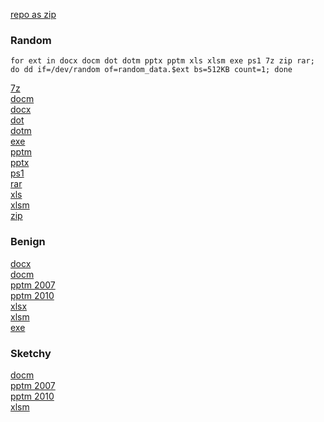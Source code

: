 
[repo as zip](https://github.com/coldy28/Random-Data-Set/archive/refs/heads/master.zip)

### Random

`for ext in docx docm dot dotm pptx pptm xls xlsm exe ps1 7z zip rar; do dd if=/dev/random of=random_data.$ext bs=512KB count=1; done`

[7z](https://github.com/coldy28/Random-Data-Set/raw/master/Random/random_data.7z)\
[docm](https://github.com/coldy28/Random-Data-Set/raw/master/Random/random_data.docm)\
[docx](https://github.com/coldy28/Random-Data-Set/raw/master/Random/random_data.docx)\
[dot](https://github.com/coldy28/Random-Data-Set/raw/master/Random/random_data.dot)\
[dotm](https://github.com/coldy28/Random-Data-Set/raw/master/Random/random_data.dotm)\
[exe](https://github.com/coldy28/Random-Data-Set/raw/master/Random/random_data.exe)\
[pptm](https://github.com/coldy28/Random-Data-Set/raw/master/Random/random_data.pptm)\
[pptx](https://github.com/coldy28/Random-Data-Set/raw/master/Random/random_data.pptx)\
[ps1](https://github.com/coldy28/Random-Data-Set/raw/master/Random/random_data.ps1)\
[rar](https://github.com/coldy28/Random-Data-Set/raw/master/Random/random_data.rar)\
[xls](https://github.com/coldy28/Random-Data-Set/raw/master/Random/random_data.xls)\
[xlsm](https://github.com/coldy28/Random-Data-Set/raw/master/Random/random_data.xlsm)\
[zip](https://github.com/coldy28/Random-Data-Set/raw/master/Random/random_data.zip)

### Benign

[docx](https://github.com/coldy28/Random-Data-Set/raw/master/Benign/Doc1.docx)\
[docm](https://github.com/coldy28/Random-Data-Set/raw/master/Benign/Doc1.docm)\
[pptm 2007](https://github.com/coldy28/Random-Data-Set/raw/master/Benign/PowerPoint2007-1.pptm)\
[pptm 2010](https://github.com/coldy28/Random-Data-Set/raw/master/Benign/PowerPoint2010-1.pptm)\
[xlsx](https://github.com/coldy28/Random-Data-Set/raw/master/Benign/Xls1.xlsx)\
[xlsm](https://github.com/coldy28/Random-Data-Set/raw/master/Benign/Xls1.xlsm)\
[exe](https://github.com/coldy28/Random-Data-Set/raw/master/Benign/sample.exe)

### Sketchy

[docm](https://github.com/coldy28/Random-Data-Set/raw/master/Sketchy/Doc2.docm)\
[pptm 2007](https://github.com/coldy28/Random-Data-Set/raw/master/Sketchy/PowerPoint2007-2.pptm)\
[pptm 2010](https://github.com/coldy28/Random-Data-Set/raw/master/Sketchy/PowerPoint2010-2.pptm)\
[xlsm](https://github.com/coldy28/Random-Data-Set/raw/master/Sketchy/Xls2.xlsm)